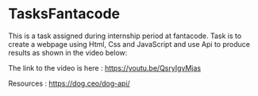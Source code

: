 # TasksFantacode

This is a task assigned during internship period at fantacode.
Task is to create a webpage using Html, Css and JavaScript and use Api to produce results as shown in the video below:

The link to the video is here : https://youtu.be/QsryIgvMjas

Resources : https://dog.ceo/dog-api/


